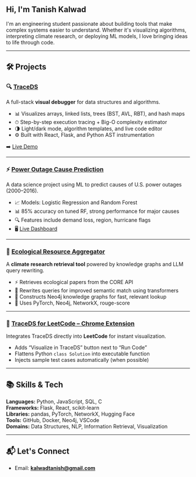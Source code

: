 ## Hi, I'm Tanish Kalwad

I'm an engineering student passionate about building tools that make complex systems easier to understand. Whether it's visualizing algorithms, interpreting climate research, or deploying ML models, I love bringing ideas to life through code.

---

## 🛠️ Projects

### 🔍 [TraceDS](https://traceds-frontend.onrender.com/)
A full-stack **visual debugger** for data structures and algorithms.

- 📊 Visualizes arrays, linked lists, trees (BST, AVL, RBT), and hash maps
- ⏱ Step-by-step execution tracing + Big-O complexity estimator
- 🌗 Light/dark mode, algorithm templates, and live code editor
- ⚙️ Built with React, Flask, and Python AST instrumentation

➡️ [Live Demo](https://traceds-frontend.onrender.com)

---

### ⚡ [Power Outage Cause Prediction](https://kalwad.github.io/power-outage-analysis/)
A data science project using ML to predict causes of U.S. power outages (2000–2016).

- 📈 Models: Logistic Regression and Random Forest
- 📊 85% accuracy on tuned RF, strong performance for major causes
- 🔍 Features include demand loss, region, hurricane flags
- 🖥️ [Live Dashboard](https://kalwad.github.io/power-outage-analysis/)

---

### 🌱 [Ecological Resource Aggregator](https://github.com/kalwad/ecologoical-resource-aggregator)
A **climate research retrieval tool** powered by knowledge graphs and LLM query rewriting.

- ⚡ Retrieves ecological papers from the CORE API
- 🔁 Rewrites queries for improved semantic match using transformers
- 🧠 Constructs Neo4j knowledge graphs for fast, relevant lookup
- 🧰 Uses PyTorch, Neo4j, NetworkX, rouge-score

---

### 🧩 [TraceDS for LeetCode – Chrome Extension](https://github.com/kalwad/TraceDS-Chrome-Extension)
Integrates TraceDS directly into **LeetCode** for instant visualization.

- Adds “Visualize in TraceDS” button next to “Run Code”
- Flattens Python `class Solution` into executable function
- Injects sample test cases automatically (when possible)

---

## 📚 Skills & Tech

**Languages:** Python, JavaScript, SQL, C  
**Frameworks:** Flask, React, scikit-learn  
**Libraries:** pandas, PyTorch, NetworkX, Hugging Face  
**Tools:** GitHub, Docker, Neo4j, VSCode  
**Domains:** Data Structures, NLP, Information Retrieval, Visualization

---

## 📬 Let's Connect
- Email: **kalwadtanish@gmail.com**

<!--
**kalwad/kalwad** is a ✨ _special_ ✨ repository because its `README.md` (this file) appears on your GitHub profile.

Here are some ideas to get you started:

- 🔭 I’m currently working on ...
- 🌱 I’m currently learning ...
- 👯 I’m looking to collaborate on ...
- 🤔 I’m looking for help with ...
- 💬 Ask me about ...
- 📫 How to reach me: ...
- 😄 Pronouns: ...
- ⚡ Fun fact: ...
-->
